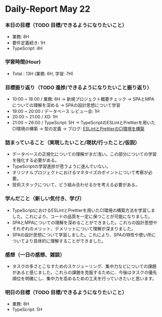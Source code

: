 # Daily-Report May 22

### 本日の目標（TODO 目標/できるようになりたいこと）
- 業務: 8H
- 要件定義続き: 1H
- TypeScript: 4H

### 学習時間(Hour)
- Total : 13H (業務: 6H, 学習: 7H)

### 目標振り返り（TODO 進捗/できるようになりたいこと振り返り）
- 10:00 ~ 18:00 / 業務: 6H
-> 新規プロジェクト概要チェック
-> SPAとMPAについての理解を深める
-> SPAの設計思想について学習
- 19:00 ~ 20:00 / データベース レビュー会: 1H
- 20:00 ~ 21:00 / XD: 1H
- 21:00 ~ 26:00 / TypeScript: 5H
-> TypeScriptのESLintとPrettierを用いたCI環境の構築
-> 型の定義
-> ブログ: [ESLintとPrettierのCI環境を構築](https://qiita.com/arihori13/items/a2db010b0016d0e39502)

### 詰まっていること（実現したいこと/現状/行ったこと/仮説）
- データベースの正規化についての理解がまだ浅い。この部分についての学習を強化する必要がある。
- TypeScriptの学習進捗が思うように進んでいない。
- オリジナルプロジェクトにおけるマネタイズのポイントについて考察が必要。
- 技術スタックについて、どう組み合わせるかを考える必要がある。

### 学んだこと（新しい気付き、学び）
- TypeScriptにおけるESLintとPrettierを用いたCI環境の構築方法を学習しました。これにより、コードの品質を一定に保つことが可能になりました。
- SPAとMPAについての理解を深めることができました。これらの設計思想やそれぞれのメリット、デメリットについて理解が深まりました。
- SPAの設計思想について学習しました。これにより、SPAの特性や使い所についてより具体的に理解することができました。

### 感想（一日の感想、雑談）
- タスクの多さとこなすためのスケジューリング、集中力などについての課題があると感じました。これらの課題を克服するために、今後はタスクの優先順位を明確にし、集中力を高めるための工夫を行っていきたいと思います。

### 明日の目標（TODO 目標/できるようになりたいこと）
- 業務: 8H
- TypeScript: 5H